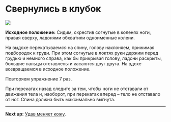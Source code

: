 # Свернулись в клубок



![](../img/35.png)

**Исходное положение:** Сидим, скрестив согнутые в коленях ноги, правая сверху,
ладонями обхватили одноименные колени.

На выдохе перекатываемся на спину, голову наклоняем, прижимая подбородок к
груди. При этом согнутые в локтях руки держим перед грудью и немного справа, как
бы прикрывая голову, ладони раскрыты, большие пальцы отставлены и касаются друг
друга. На вдохе возвращаемся в исходное положение.

Повторяем упражнение 7 раз.

При перекатах назад следите за тем, чтобы ноги не отставали от движения тела и,
наоборот, при перекатах вперед – тело не отставало от ног. Спина должна быть
максимально выгнута.

***

**Next up:** [Удав меняет кожу](../36).
